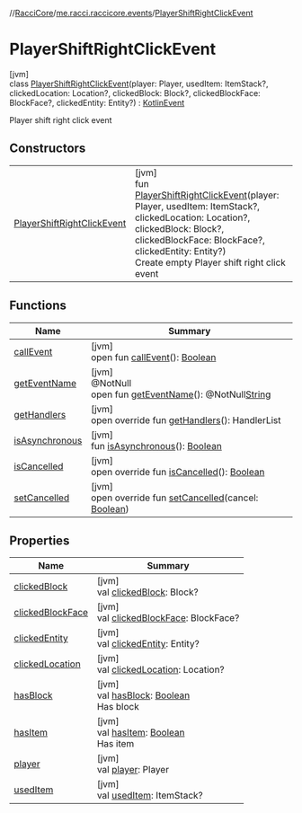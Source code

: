 //[RacciCore](../../../index.md)/[me.racci.raccicore.events](../index.md)/[PlayerShiftRightClickEvent](index.md)

# PlayerShiftRightClickEvent

[jvm]\
class [PlayerShiftRightClickEvent](index.md)(player: Player, usedItem: ItemStack?, clickedLocation: Location?, clickedBlock: Block?, clickedBlockFace: BlockFace?, clickedEntity: Entity?) : [KotlinEvent](../-kotlin-event/index.md)

Player shift right click event

## Constructors

| | |
|---|---|
| [PlayerShiftRightClickEvent](-player-shift-right-click-event.md) | [jvm]<br>fun [PlayerShiftRightClickEvent](-player-shift-right-click-event.md)(player: Player, usedItem: ItemStack?, clickedLocation: Location?, clickedBlock: Block?, clickedBlockFace: BlockFace?, clickedEntity: Entity?)<br>Create empty Player shift right click event |

## Functions

| Name | Summary |
|---|---|
| [callEvent](../-day-event/index.md#-1071638799%2FFunctions%2F-519281799) | [jvm]<br>open fun [callEvent](../-day-event/index.md#-1071638799%2FFunctions%2F-519281799)(): [Boolean](https://kotlinlang.org/api/latest/jvm/stdlib/kotlin/-boolean/index.html) |
| [getEventName](../-day-event/index.md#1147460734%2FFunctions%2F-519281799) | [jvm]<br>@NotNull<br>open fun [getEventName](../-day-event/index.md#1147460734%2FFunctions%2F-519281799)(): @NotNull[String](https://kotlinlang.org/api/latest/jvm/stdlib/kotlin/-string/index.html) |
| [getHandlers](../-kotlin-event/get-handlers.md) | [jvm]<br>open override fun [getHandlers](../-kotlin-event/get-handlers.md)(): HandlerList |
| [isAsynchronous](../-day-event/index.md#-706610981%2FFunctions%2F-519281799) | [jvm]<br>fun [isAsynchronous](../-day-event/index.md#-706610981%2FFunctions%2F-519281799)(): [Boolean](https://kotlinlang.org/api/latest/jvm/stdlib/kotlin/-boolean/index.html) |
| [isCancelled](../-kotlin-event/is-cancelled.md) | [jvm]<br>open override fun [isCancelled](../-kotlin-event/is-cancelled.md)(): [Boolean](https://kotlinlang.org/api/latest/jvm/stdlib/kotlin/-boolean/index.html) |
| [setCancelled](../-kotlin-event/set-cancelled.md) | [jvm]<br>open override fun [setCancelled](../-kotlin-event/set-cancelled.md)(cancel: [Boolean](https://kotlinlang.org/api/latest/jvm/stdlib/kotlin/-boolean/index.html)) |

## Properties

| Name | Summary |
|---|---|
| [clickedBlock](clicked-block.md) | [jvm]<br>val [clickedBlock](clicked-block.md): Block? |
| [clickedBlockFace](clicked-block-face.md) | [jvm]<br>val [clickedBlockFace](clicked-block-face.md): BlockFace? |
| [clickedEntity](clicked-entity.md) | [jvm]<br>val [clickedEntity](clicked-entity.md): Entity? |
| [clickedLocation](clicked-location.md) | [jvm]<br>val [clickedLocation](clicked-location.md): Location? |
| [hasBlock](has-block.md) | [jvm]<br>val [hasBlock](has-block.md): [Boolean](https://kotlinlang.org/api/latest/jvm/stdlib/kotlin/-boolean/index.html)<br>Has block |
| [hasItem](has-item.md) | [jvm]<br>val [hasItem](has-item.md): [Boolean](https://kotlinlang.org/api/latest/jvm/stdlib/kotlin/-boolean/index.html)<br>Has item |
| [player](player.md) | [jvm]<br>val [player](player.md): Player |
| [usedItem](used-item.md) | [jvm]<br>val [usedItem](used-item.md): ItemStack? |
